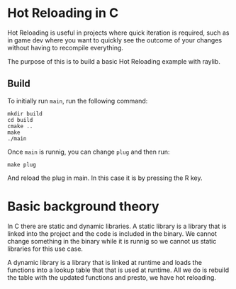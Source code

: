 # Hot Reloading in C

Hot Reloading is useful in projects where quick iteration is required, such as in game dev where you want to quickly see the outcome of your changes without having to recompile everything.

The purpose of this is to build a basic Hot Reloading example with raylib.

## Build

To initially run `main`, run the following command:

```
mkdir build
cd build
cmake ..
make
./main

```
Once ```main``` is runnig, you can change ```plug``` and then run:

```
make plug
```
And reload the plug in main. In this case it is by pressing the R key.

# Basic background theory

In C there are static and dynamic libraries. A static library is a library that is linked into the project and the code is included in the binary. We cannot change something in the binary while it is runnig so we cannot us static libraries for this use case. 

A dynamic library is a library that is linked at runtime and loads the functions into a lookup table that that is used at runtime. All we do is rebuild the table with the updated functions and presto, we have hot reloading.
